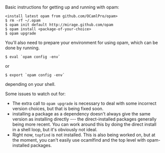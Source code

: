 Basic instructions for getting up and running with opam:

    <install latest opam from github.com/OCamlPro/opam>
    $ rm -rf ~/.opam
    $ opam init default http://mirage.github.com/opam
    $ opam install <package-of-your-choice>
    $ opam upgrade

You'll also need to prepare your environment for using opam, which can be done by running.

    $ eval `opam config -env`

or 
    
    $ export `opam config -env`

depending on your shell.

Some issues to watch out for:

  - The extra call to  `opam upgrade` is necessary to deal with some
    incorrect version choices, but that is being fixed soon.
  - installing a package as a dependency doesn't always give the same
    version as installing directly --- the direct-installed packages
    generally being more recent.  You can work around this by doing
    the direct install in a shell loop, but it's obviously not ideal.
  - Right now, `topfind` is not installed.  This is also being worked
    on, but at the moment, you can't easily use ocamlfind and the top
    level with opam-installed packages.
  

